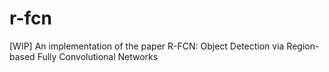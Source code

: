 # r-fcn
[WIP] An implementation of the paper R-FCN: Object Detection via Region-based Fully Convolutional Networks
